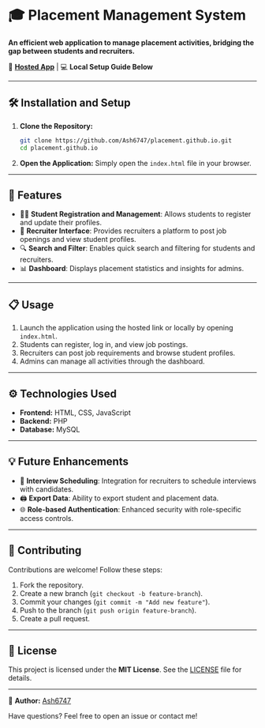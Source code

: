 # 🎓 Placement Management System

**An efficient web application to manage placement activities, bridging the gap between students and recruiters.**

🚀 **[Hosted App](https://placement-cell-rwsy.onrender.com/)** | 💻 **Local Setup Guide Below**

---

## 🛠️ Installation and Setup

1. **Clone the Repository:**
   ```bash
   git clone https://github.com/Ash6747/placement.github.io.git
   cd placement.github.io
   ```

2. **Open the Application:**
   Simply open the `index.html` file in your browser.

---

## 🎯 Features

- 👩‍🎓 **Student Registration and Management**: Allows students to register and update their profiles.
- 🏢 **Recruiter Interface**: Provides recruiters a platform to post job openings and view student profiles.
- 🔍 **Search and Filter**: Enables quick search and filtering for students and recruiters.
- 📊 **Dashboard**: Displays placement statistics and insights for admins.

---

## 📋 Usage

1. Launch the application using the hosted link or locally by opening `index.html`.
2. Students can register, log in, and view job postings.
3. Recruiters can post job requirements and browse student profiles.
4. Admins can manage all activities through the dashboard.

---

## ⚙️ Technologies Used

- **Frontend:** HTML, CSS, JavaScript
- **Backend:** PHP
- **Database:** MySQL

---

## 💡 Future Enhancements

- 📅 **Interview Scheduling**: Integration for recruiters to schedule interviews with candidates.
- 🖨️ **Export Data**: Ability to export student and placement data.
- 🌐 **Role-based Authentication**: Enhanced security with role-specific access controls.

---

## 🤝 Contributing

Contributions are welcome! Follow these steps:

1. Fork the repository.
2. Create a new branch (`git checkout -b feature-branch`).
3. Commit your changes (`git commit -m "Add new feature"`).
4. Push to the branch (`git push origin feature-branch`).
5. Create a pull request.

---

## 📜 License

This project is licensed under the **MIT License**. See the [LICENSE](LICENSE) file for details.

---

👤 **Author:** [Ash6747](https://github.com/Ash6747)

Have questions? Feel free to open an issue or contact me!

